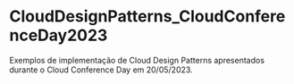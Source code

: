# CloudDesignPatterns_CloudConferenceDay2023
Exemplos de implementação de Cloud Design Patterns apresentados durante o Cloud Conference Day em 20/05/2023.
